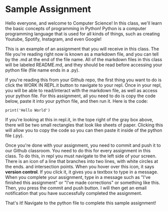 # Sample Assignment

Hello everyone, and welcome to Computer Science! In this class, we'll learn the basic concepts of programming in Python! Python is a computer programming language that is used for all kinds of things, such as creating Youtube, Spotify, Instagram, and even Google!

This is an example of an assignment that you will receive in this class. The file you're reading right now is known as a markdown file, and you can tell by the .md at the end of the file name. All of the markdown files in this class will be labeled README.md, and they should be read before accessing your python file (file name ends in a .py).

If you're reading this from your Github repo, the first thing you want to do is click the WORK IN REPL.it button to navigate to your repl. Once in your repl, you will be able to read/interact with the markdown file, as well as access your python file. For this assignment, all you need to do is copy the code below, paste it into your python file, and then run it. Here is the code:
```
print('Hello World')
```
If you're looking at this in repl.it, in the tope right of the gray box above, there will be two small rectangles that look like sheets of paper. Clicking this will allow you to copy the code so you can then paste it inside of the python file (.py).

Once you're done with your assignment, you need to commit and push it to our Github classroom. You need to do this for every assignment in this class. To do this, in repl you must navigate to the left side of your screen. There is an icon of a line that branches into two lines, with white circles at the ends. and intersection points. When you hover over this icon, it says __version control__. If you click it, it gives you a textbox to type in a message. When you complete your assignment, type in a message such as "I've finished this assignment" or "I've made corrections" or something like this. Then, you press the commit and push button. I will then get an email notification that you have successfully completed the assignment.

That's it! Navigate to the python file to complete this sample assignment!

